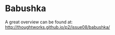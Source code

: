 Babushka
========

A great overview can be found at:
http://thoughtworks.github.io/p2/issue08/babushka/
